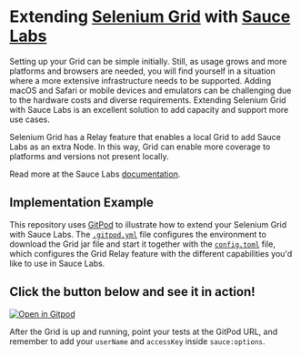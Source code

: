 # Extending [Selenium Grid](https://www.selenium.dev/documentation/grid/) with [Sauce Labs](https://saucelabs.com/)

Setting up your Grid can be simple initially. Still, as usage grows and more platforms and browsers are 
needed, you will find yourself in a situation where a more extensive infrastructure needs to be supported. Adding macOS 
and Safari or mobile devices and emulators can be challenging due to the hardware costs and diverse requirements. 
Extending Selenium Grid with Sauce Labs is an excellent solution to add capacity and support more use cases.

Selenium Grid has a Relay feature that enables a local Grid to add Sauce Labs as an extra Node. In this way, Grid 
can enable more coverage to platforms and versions not present locally.

Read more at the Sauce Labs [documentation](https://docs.saucelabs.com/web-apps/automated-testing/selenium/selenium-grid/).

## Implementation Example

This repository uses [GitPod](https://gitpod.io/) to illustrate how to extend your Selenium Grid with Sauce Labs. The
[`.gitpod.yml`](./.gitpod.yml) file configures the environment to download the Grid jar file and start it together with 
the [`config.toml`](./config.toml) file, which configures the Grid Relay feature with the different capabilities you'd
like to use in Sauce Labs.

## Click the button below and see it in action!

[![Open in Gitpod](https://gitpod.io/button/open-in-gitpod.svg)](https://gitpod.io/#https://github.com/diemol/selenium-grid-and-saucelabs)

After the Grid is up and running, point your tests at the GitPod URL, and remember to add your `userName` and `accessKey` inside `sauce:options`.




